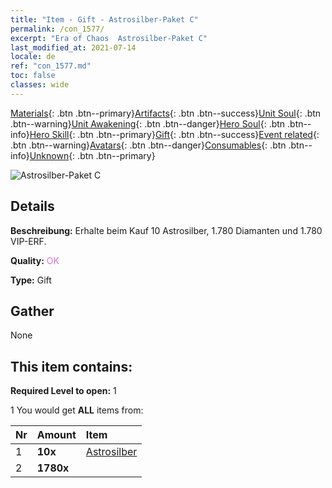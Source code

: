 ```yaml
---
title: "Item - Gift - Astrosilber-Paket C"
permalink: /con_1577/
excerpt: "Era of Chaos  Astrosilber-Paket C"
last_modified_at: 2021-07-14
locale: de
ref: "con_1577.md"
toc: false
classes: wide
---
```

 [Materials](/ItemsDE/){: .btn .btn--primary}[Artifacts](/ItemsDE/Artifacts/){: .btn .btn--success}[Unit Soul](/ItemsDE/UnitSoul/){: .btn .btn--warning}[Unit Awakening](/ItemsDE/UnitAwakening/){: .btn .btn--danger}[Hero Soul](/ItemsDE/HeroSoul/){: .btn .btn--info}[Hero Skill](/ItemsDE/HeroSkill/){: .btn .btn--primary}[Gift](/ItemsDE/Gift/){: .btn .btn--success}[Event related](/ItemsDE/Events/){: .btn .btn--warning}[Avatars](/ItemsDE/Avatars/){: .btn .btn--danger}[Consumables](/ItemsDE/Consumables/){: .btn .btn--info}[Unknown](/ItemsDE/Unknown/){: .btn .btn--primary}

 ![Astrosilber-Paket C](/images/t/i_907193.png)

## Details
 **Beschreibung:** Erhalte beim Kauf 10 Astrosilber, 1.780 Diamanten und 1.780 VIP-ERF.

 **Quality:** <span style="color: #DA70D6">OK</span>

 **Type:** Gift

## Gather

  None

## This item contains:

 **Required Level to open:** 1

 1 You would get **ALL** items  from:

  | Nr | Amount |     Item    |
  |:---|:-------|:------------|
  | 1 |  **10x** | [Astrosilber](/ItemsDE/con_969/) |  | 
  | 2 |  **1780x** | <i class="fas fa-gem"/> |  | 

